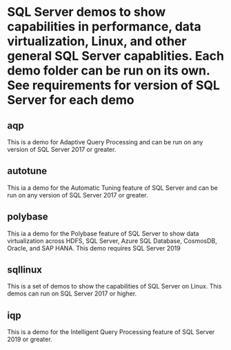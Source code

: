 # SQL Server demos to show capabilities in performance, data virtualization, Linux, and other general SQL Server capablities. Each demo folder can be run on its own. See requirements for version of SQL Server for each demo

## aqp

This is a demo for Adaptive Query Processing and can be run on any version of SQL Server 2017 or greater.

## autotune

This ia a demo for the Automatic Tuning feature of SQL Server and can be run on any version of SQL Server 2017 or greater.

## polybase

This ia a demo for the Polybase feature of SQL Server to show data virtualization across HDFS, SQL Server, Azure SQL Database, CosmosDB, Oracle, and SAP HANA. This demo requires SQL Server 2019

## sqllinux

This is a set of demos to show the capabilities of SQL Server on Linux. This demos can run on SQL Server 2017 or higher.

## iqp

This is a demo for the Intelligent Query Processing feature of SQL Server 2019 or greater.
